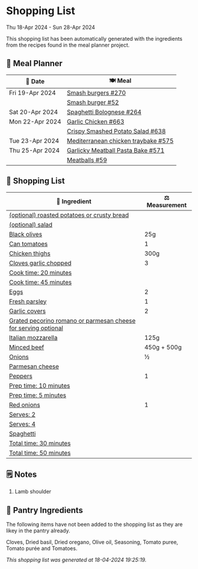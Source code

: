 # Shopping List

Thu 18-Apr 2024 - Sun 28-Apr 2024

This shopping list has been automatically generated with the ingredients from the recipes found in the meal planner project.

## 📅 Meal Planner

|📅 Date| 🍽️ Meal|
|----|----|
|Fri 19-Apr 2024|[Smash burgers #270](https://github.com/jcallaghan/The-Cookbook/issues/270)|
||[Smash burger #52](https://github.com/jcallaghan/The-Cookbook/issues/52)|
|Sat 20-Apr 2024|[Spaghetti  Bolognese #264](https://github.com/jcallaghan/The-Cookbook/issues/264)|
|Mon 22-Apr 2024|[Garlic Chicken #663](https://github.com/jcallaghan/The-Cookbook/issues/663)|
||[Crispy Smashed Potato Salad #638](https://github.com/jcallaghan/The-Cookbook/issues/638)|
|Tue 23-Apr 2024|[Mediterranean chicken traybake #575](https://github.com/jcallaghan/The-Cookbook/issues/575)|
|Thu 25-Apr 2024|[Garlicky Meatball Pasta Bake  #571](https://github.com/jcallaghan/The-Cookbook/issues/571)|
||[Meatballs #59](https://github.com/jcallaghan/The-Cookbook/issues/59)|

## 🛒 Shopping List

| 🍌 Ingredient| ⚖️ Measurement|
|----------|-----------|
|[(optional) roasted potatoes or crusty bread](https://www.sainsburys.co.uk/gol-ui/SearchResults/(optional)%20roasted%20potatoes%20or%20crusty%20bread)||
|[(optional) salad](https://www.sainsburys.co.uk/gol-ui/SearchResults/(optional)%20salad)||
|[Black olives](https://www.sainsburys.co.uk/gol-ui/SearchResults/Black%20olives)|25g|
|[Can tomatoes](https://www.sainsburys.co.uk/gol-ui/SearchResults/Can%20tomatoes)|1|
|[Chicken thighs](https://www.sainsburys.co.uk/gol-ui/SearchResults/Chicken%20thighs)|300g|
|[Cloves garlic chopped](https://www.sainsburys.co.uk/gol-ui/SearchResults/Cloves%20garlic%20chopped)|3|
|[Cook time: 20 minutes](https://www.sainsburys.co.uk/gol-ui/SearchResults/Cook%20time:%2020%20minutes)||
|[Cook time: 45 minutes](https://www.sainsburys.co.uk/gol-ui/SearchResults/Cook%20time:%2045%20minutes)||
|[Eggs](https://www.sainsburys.co.uk/gol-ui/SearchResults/Eggs)|2|
|[Fresh parsley](https://www.sainsburys.co.uk/gol-ui/SearchResults/Fresh%20parsley)|1|
|[Garlic covers](https://www.sainsburys.co.uk/gol-ui/SearchResults/Garlic%20covers)|2|
|[Grated pecorino romano or parmesan cheese for serving optional](https://www.sainsburys.co.uk/gol-ui/SearchResults/Grated%20pecorino%20romano%20or%20parmesan%20cheese%20for%20serving%20optional)||
|[Italian mozzarella](https://www.sainsburys.co.uk/gol-ui/SearchResults/Italian%20mozzarella)|125g|
|[Minced beef](https://www.sainsburys.co.uk/gol-ui/SearchResults/Minced%20beef)|450g + 500g|
|[Onions](https://www.sainsburys.co.uk/gol-ui/SearchResults/Onions)|½|
|[Parmesan cheese](https://www.sainsburys.co.uk/gol-ui/SearchResults/Parmesan%20cheese)||
|[Peppers](https://www.sainsburys.co.uk/gol-ui/SearchResults/Peppers)|1|
|[Prep time: 10 minutes](https://www.sainsburys.co.uk/gol-ui/SearchResults/Prep%20time:%2010%20minutes)||
|[Prep time: 5 minutes](https://www.sainsburys.co.uk/gol-ui/SearchResults/Prep%20time:%205%20minutes)||
|[Red onions](https://www.sainsburys.co.uk/gol-ui/SearchResults/Red%20onions)|1|
|[Serves: 2](https://www.sainsburys.co.uk/gol-ui/SearchResults/Serves:%202)||
|[Serves: 4](https://www.sainsburys.co.uk/gol-ui/SearchResults/Serves:%204)||
|[Spaghetti](https://www.sainsburys.co.uk/gol-ui/SearchResults/Spaghetti)||
|[Total time: 30 minutes](https://www.sainsburys.co.uk/gol-ui/SearchResults/Total%20time:%2030%20minutes)||
|[Total time: 50 minutes](https://www.sainsburys.co.uk/gol-ui/SearchResults/Total%20time:%2050%20minutes)||

## 🗒️ Notes

1. Lamb shoulder

## 🏪 Pantry Ingredients

The following items have not been added to the shopping list as they are likey in the pantry already.

Cloves, Dried basil, Dried oregano, Olive oil, Seasoning, Tomato puree, Tomato purée and Tomatoes.


_This shopping list was generated at 18-04-2024 19:25:19._
